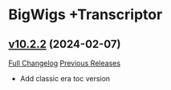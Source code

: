 # BigWigs +Transcriptor

## [v10.2.2](https://github.com/BigWigsMods/BigWigs_Transcriptor/tree/v10.2.2) (2024-02-07)
[Full Changelog](https://github.com/BigWigsMods/BigWigs_Transcriptor/compare/v10.2.1...v10.2.2) [Previous Releases](https://github.com/BigWigsMods/BigWigs_Transcriptor/releases)

- Add classic era toc version  
